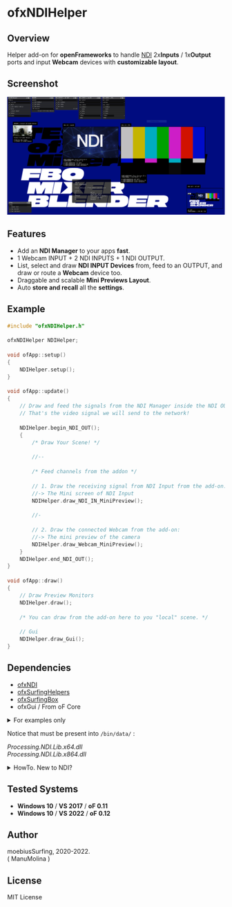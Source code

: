 # ofxNDIHelper

## Overview
Helper add-on for **openFrameworks** to handle [NDI](https://www.ndi.tv/tools/) 2x**Inputs** / 1x**Output** ports and input **Webcam** devices with **customizable layout**.

## Screenshot
![image](/readme_images/Capture.PNG?raw=true "Capture.PNG")

## Features
- Add an **NDI Manager** to your apps **fast**.
- 1 Webcam INPUT + 2 NDI INPUTS + 1 NDI OUTPUT.
- List, select and draw **NDI INPUT Devices** from, feed to an OUTPUT, and draw or route a **Webcam** device too.
- Draggable and scalable **Mini Previews Layout**.
- Auto **store and recall** all the **settings**.

## Example
```.cpp
#include "ofxNDIHelper.h"

ofxNDIHelper NDIHelper;

void ofApp::setup()
{
    NDIHelper.setup();
}

void ofApp::update()
{
    // Draw and feed the signals from the NDI Manager inside the NDI OUTPUT too.
    // That's the video signal we will send to the network!

    NDIHelper.begin_NDI_OUT();
    {
        /* Draw Your Scene! */

        //--

        /* Feed channels from the addon */

        // 1. Draw the receiving signal from NDI Input from the add-on:
        //-> The Mini screen of NDI Input
        NDIHelper.draw_NDI_IN_MiniPreview();

        //-

        // 2. Draw the connected Webcam from the add-on:
        //-> The mini preview of the camera
        NDIHelper.draw_Webcam_MiniPreview(); 
    }
    NDIHelper.end_NDI_OUT();
}

void ofApp::draw()
{
    // Draw Preview Monitors
    NDIHelper.draw();

    /* You can draw from the add-on here to you "local" scene. */

    // Gui
    NDIHelper.draw_Gui();
}
```

## Dependencies
* [ofxNDI](https://github.com/leadedge/ofxNDI)
* [ofxSurfingHelpers](https://github.com/moebiussurfing/ofxSurfingHelpers)
* [ofxSurfingBox](https://github.com/moebiussurfing/ofxSurfingBox)
* ofxGui / From oF Core  

<details>
  <summary>For examples only</summary>
  <p>

* [ofxWindowApp](https://github.com/moebiussurfing/ofxWindowApp)
* [ofxSceneTEST](https://github.com/moebiussurfing/ofxSceneTEST)
  </p>
</details>

Notice that must be present into ```/bin/data/``` :  

  _Processing.NDI.Lib.x64.dll_  
  _Processing.NDI.Lib.x864.dll_  

<details>
  <summary>HowTo. New to NDI?</summary>
  <p>

1. You should install the [NDI Tools](https://www.ndi.tv/tools/). It's a bundle of apps.
2. Run an **NDI Studio Monitor** app to preview what is being sent through the **NDI OUTPUT**.
3. You can run an **NDI Test Pattern** to feed a signal into the **NDI INPUT** of the add-on.
4. Have fun with **sources** toggles on the add-on GUI to explore combinations,
while looking to the **NDI OUT Preview** or the **NDI Studio Monitor** video.
5. NDI works locally or on a local or remote networks.
6. **NDI Screen Capture** app does live desktop capture to NDI.
7. **NDI Webcam Input** converts NDI ports to a virtual camera to use on **OBS**/**Zoom**/**Skype**.
  </p>
</details>

## Tested Systems
- **Windows 10** / **VS 2017** / **oF 0.11**
- **Windows 10** / **VS 2022** / **oF 0.12**

## Author
moebiusSurfing, 2020-2022.  
( ManuMolina ) 

## License
MIT License
